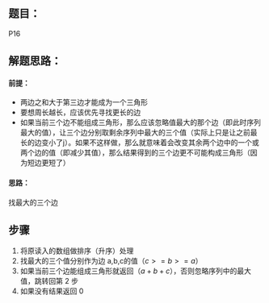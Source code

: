 ## 题目：

P16



## 解题思路：

#### 前提：

- 两边之和大于第三边才能成为一个三角形
- 要想周长越长，应该优先寻找更长的边
- 如果当前三个边不能组成三角形，那么应该忽略值最大的那个边（即此时序列最大的值），让三个边分别取剩余序列中最大的三个值（实际上只是让之前最长的边变小了j）。如果不这样做，那么就意味着会改变其余两个边中的一个或两个边的值（即减少其值），那么结果得到的三个边更不可能构成三角形（因为短边更短了）

#### 思路：

找最大的三个边



## 步骤

1. 将原读入的数组做排序（升序）处理
2. 找最大的三个值分别作为边 a,b,c的值（$c >= b >= a$）
3. 如果当前三个边能组成三角形就返回（$a + b + c$），否则忽略序列中的最大值，跳转回第 2 步
4. 如果没有结果返回 0